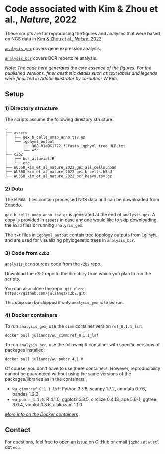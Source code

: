 # Code associated with Kim & Zhou et al., *Nature*, 2022

These scripts are for reproducing the figures and analyses that were based on NGS data in [Kim & Zhou et al., *Nature*, 2022]().

[`analysis_gex`](./analysis_gex.html) covers gene expression analysis.

[`analysis_bcr`](./analysis_bcr.nb.html) covers BCR repertoire analysis.

*Note: The code here generates the core essence of the figures. For the published versions, finer aesthetic details such as text labels and legends were finalized in Adobe Illustrator by co-author W Kim.*

## Setup

### 1) Directory structure

The scripts assume the following directory structure:

```
.
├── assets
│   ├── gex_b_cells_umap_anno.tsv.gz
│   └── igphyml_output
│       ├── 368-01a@G1772_3.fasta_igphyml_tree_HLP.txt
│       └── etc.
├── c2b2
│   ├── bcr_alluvial.R
│   └── etc.
├── WU368_kim_et_al_nature_2022_gex_all_cells.h5ad
├── WU368_kim_et_al_nature_2022_gex_b_cells.h5ad
└── WU368_kim_et_al_nature_2022_bcr_heavy.tsv.gz
```

### 2) Data

The `WU368_` files contain processed NGS data and can be downloaded from [Zenodo](https://doi.org/10.5281/zenodo.5895181).

`gex_b_cells_umap_anno.tsv.gz` is generated at the end of `analysis_gex`. A copy is provided in [`assets`](./assets) in case any one would like to skip downloading the `h5ad` files or running `analysis_gex`.

The `txt` files in [`igphyml_output`](./assets/igphyml_output) contain tree topology outputs from `IgPhyML` and are used for visualizing phylogenetic trees in `analysis_bcr`.


### 3) Code from `c2b2`

`analysis_bcr` sources code from the [`c2b2` repo](https://github.com/julianqz/c2b2).

Download the `c2b2` repo to the directory from which you plan to run the scripts. 

You can also clone the repo: `git clone https://github.com/julianqz/c2b2.git`

This step can be skipped if only `analysis_gex` is to be run.


### 4) Docker containers

To run `analysis_gex`, use the `cimm` container version `ref_0.1.1_lsf`:

`docker pull julianqz/wu_cimm:ref_0.1.1_lsf`

To run `analysis_bcr`, use the following R container with specific versions of packages installed:

`docker pull julianqz/wu_pub:r_4.1.0`

Of course, you don't have to use these containers. However, reproducibility cannot be guaranteed without using the same versions of the packages/libraries as in the containers.

* `wu_cimm:ref_0.1.1_lsf`: Python 3.8.8, scanpy 1.7.2, anndata 0.7.6, pandas 1.2.3
* `wu_pub:r_4.1.0`: R 4.1.0, ggplot2 3.3.5, circlize 0.4.13, ape 5.6-1, ggtree 3.0.4, vioplot 0.3.6, alakazam 1.1.0

[*More info on the Docker containers*](https://github.com/julianqz/wustl_docker/blob/main/README.md)

## Contact

For questions, feel free to [open an issue](https://github.com/julianqz/wustl_published/issues) on GitHub or email `jqzhou` at `wustl` dot `edu`.
